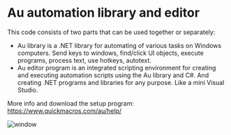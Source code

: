 # Au automation library and editor

This code consists of two parts that can be used together or separately:
- Au library is a .NET library for automating of various tasks on Windows computers. Send keys to windows, find/click UI objects, execute programs, process text, use hotkeys, autotext.
- Au editor program is an integrated scripting environment for creating and executing automation scripts using the Au library and C#. And creating .NET programs and libraries for any purpose. Like a mini Visual Studio.

More info and download the setup program: https://www.quickmacros.com/au/help/

![window](https://www.quickmacros.com/au/help/images/window.png "Editor window")